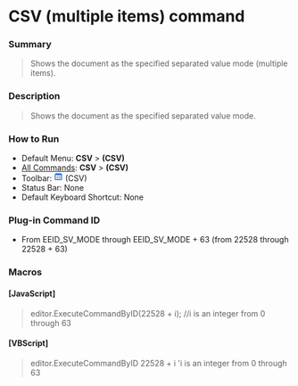# CSV (multiple items) command

### Summary

> Shows the document as the specified separated value mode (multiple items).

### Description

> Shows the document as the specified separated value mode.

### How to Run

- Default Menu: **CSV** \> **(CSV)**
- [All Commands](../tools/all_commands): **CSV** \> **(CSV)**
- Toolbar: ![](../../images/csv_mode.gif) (CSV)
- Status Bar: None
- Default Keyboard Shortcut: None

### Plug-in Command ID

- From EEID\_SV\_MODE through EEID\_SV\_MODE + 63 (from 22528 through 22528 + 63)

### Macros

#### \[JavaScript\]

> editor.ExecuteCommandByID(22528 + i); //i is an integer from 0 through 63

#### \[VBScript\]

> editor.ExecuteCommandByID 22528 + i 'i is an integer from 0 through 63
